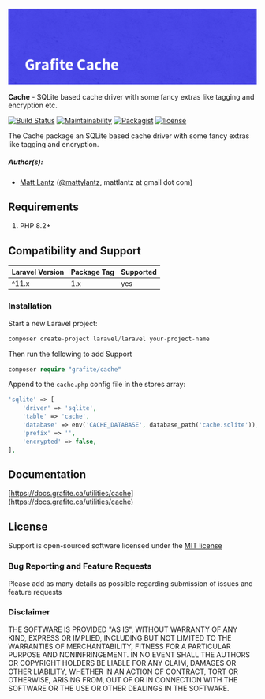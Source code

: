 ![Grafite Cache](GrafiteCache-banner.png)

**Cache** - SQLite based cache driver with some fancy extras like tagging and encryption etc.

[![Build Status](https://github.com/GrafiteInc/Cache/workflows/PHP%20Package%20Tests/badge.svg?branch=main)](https://github.com/GrafiteInc/Cache/actions?query=workflow%3A%22PHP+Package+Tests%22)
[![Maintainability](https://api.codeclimate.com/v1/badges/a90e41bd64d41508ef0e/maintainability)](https://codeclimate.com/github/GrafiteInc/Cache/maintainability)
[![Packagist](https://img.shields.io/packagist/dt/grafite/cache.svg)](https://packagist.org/packages/grafite/cache)
[![license](https://img.shields.io/github/license/mashape/apistatus.svg)](https://packagist.org/packages/grafite/cache)

The Cache package an SQLite based cache driver with some fancy extras like tagging and encryption.

##### Author(s):
* [Matt Lantz](https://github.com/mlantz) ([@mattylantz](http://twitter.com/mattylantz), mattlantz at gmail dot com)

## Requirements

1. PHP 8.2+

## Compatibility and Support

| Laravel Version | Package Tag | Supported |
|-----------------|-------------|-----------|
| ^11.x | 1.x | yes |

### Installation

Start a new Laravel project:
```php
composer create-project laravel/laravel your-project-name
```

Then run the following to add Support
```php
composer require "grafite/cache"
```

Append to the `cache.php` config file in the stores array:
```php
'sqlite' => [
    'driver' => 'sqlite',
    'table' => 'cache',
    'database' => env('CACHE_DATABASE', database_path('cache.sqlite')),
    'prefix' => '',
    'encrypted' => false,
],
```

## Documentation

[https://docs.grafite.ca/utilities/cache](https://docs.grafite.ca/utilities/cache)

## License
Support is open-sourced software licensed under the [MIT license](http://opensource.org/licenses/MIT)

### Bug Reporting and Feature Requests
Please add as many details as possible regarding submission of issues and feature requests

### Disclaimer
THE SOFTWARE IS PROVIDED "AS IS", WITHOUT WARRANTY OF ANY KIND, EXPRESS OR IMPLIED, INCLUDING BUT NOT LIMITED TO THE WARRANTIES OF MERCHANTABILITY, FITNESS FOR A PARTICULAR PURPOSE AND NONINFRINGEMENT. IN NO EVENT SHALL THE AUTHORS OR COPYRIGHT HOLDERS BE LIABLE FOR ANY CLAIM, DAMAGES OR OTHER LIABILITY, WHETHER IN AN ACTION OF CONTRACT, TORT OR OTHERWISE, ARISING FROM, OUT OF OR IN CONNECTION WITH THE SOFTWARE OR THE USE OR OTHER DEALINGS IN THE SOFTWARE.
